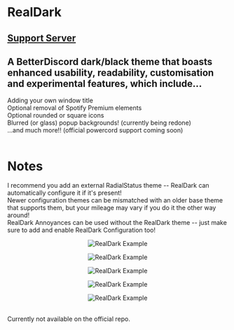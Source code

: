 [dmackserv]: https://discord.gg/pB2SmhC
# RealDark
## [Support Server][dmackserv]<br>
## A BetterDiscord dark/black theme that boasts enhanced usability, readability, customisation and experimental features, which include...
Adding your own window title<br>
Optional removal of Spotify Premium elements<br>
Optional rounded or square icons<br>
Blurred (or glass) popup backgrounds! (currently being redone)<br>
...and much more!! (official powercord support coming soon)<br>
<br>
# Notes
I recommend you add an external RadialStatus theme -- RealDark can automatically configure it if it's present!<br>
Newer configuration themes can be mismatched with an older base theme that supports them, but your mileage may vary if you do it the other way around!<br>
RealDark Annoyances can be used without the RealDark theme -- just make sure to add and enable RealDark Configuration too!<br>
<p align="center"><img src="./img/1.png" alt="RealDark Example"></p>
<p align="center"><img src="./img/2.png" alt="RealDark Example"></p>
<p align="center"><img src="./img/3.png" alt="RealDark Example"></p>
<p align="center"><img src="./img/4.png" alt="RealDark Example"></p>
<p align="center"><img src="./img/5.png" alt="RealDark Example"></p>
<br>Currently not available on the official repo.

